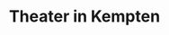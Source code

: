 ---
title: Theater in Kempten 
start_date: 2024-10-05
image_src: /img/oktoberinkempten2.png
url: https://theaterinkempten.de/produktion/franz-liszt-symphonieorchester-sopron/
description: |
  The Theater in Kempten and the Franz Liszt Symphony Orchestra from Sopron present an exceptional concert program under the direction of Tristan 
  Schulze, creating a unique cultural connection between the twin cities of Kempten and Sopron. A complementary matinee the following day will 
  explore Hungary's cultural heritage and the importance of European collaboration.
---